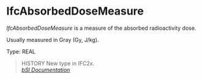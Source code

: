 IfcAbsorbedDoseMeasure
======================
_IfcAbsorbedDoseMeasure_ is a measure of the absorbed radioactivity dose.  
  
Usually measured in Gray (Gy, J/kg).  
  
Type: REAL  
  
> HISTORY  New type in IFC2x.  
[ _bSI
Documentation_](https://standards.buildingsmart.org/IFC/DEV/IFC4_2/FINAL/HTML/schema/ifcmeasureresource/lexical/ifcabsorbeddosemeasure.htm)


